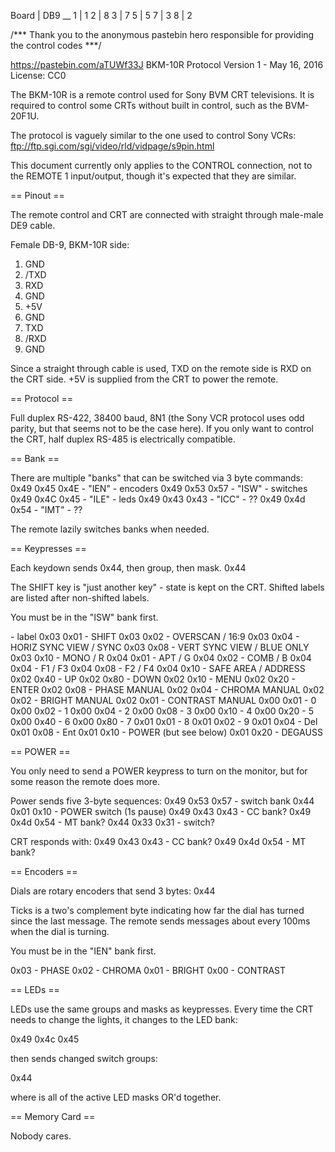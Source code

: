 
Board | DB9
__
1 | 1
2 | 8
3 | 7
5 | 5
7 | 3
8 | 2

/*** Thank you to the anonymous pastebin hero responsible for providing the control codes ***/

  https://pastebin.com/aTUWf33J
  BKM-10R Protocol
  Version 1 - May 16, 2016
  License: CC0

  The BKM-10R is a remote control used for Sony BVM CRT televisions. It is
  required to control some CRTs without built in control, such as the BVM-20F1U.

  The protocol is vaguely similar to the one used to control Sony VCRs:
  ftp://ftp.sgi.com/sgi/video/rld/vidpage/s9pin.html

  This document currently only applies to the CONTROL connection, not to the
  REMOTE 1 input/output, though it's expected that they are similar.

  == Pinout ==

  The remote control and CRT are connected with straight through male-male DE9
  cable.

  Female DB-9, BKM-10R side:
  1. GND
  2. /TXD
  3. RXD
  4. GND
  5. +5V
  6. GND
  7. TXD
  8. /RXD
  9. GND

  Since a straight through cable is used, TXD on the remote side is RXD on the
  CRT side. +5V is supplied from the CRT to power the remote.

  == Protocol ==

  Full duplex RS-422, 38400 baud, 8N1 (the Sony VCR protocol uses odd parity, but
  that seems not to be the case here). If you only want to control the CRT,
  half duplex RS-485 is electrically compatible.

  == Bank ==

  There are multiple "banks" that can be switched via 3 byte commands:
  0x49 0x45 0x4E - "IEN" - encoders
  0x49 0x53 0x57 - "ISW" - switches
  0x49 0x4C 0x45 - "ILE" - leds
  0x49 0x43 0x43 - "ICC" - ??
  0x49 0x4d 0x54 - "IMT" - ??

  The remote lazily switches banks when needed.

  == Keypresses ==

  Each keydown sends 0x44, then group, then mask.
  0x44 <group> <mask>

  The SHIFT key is "just another key" - state is kept on the CRT. Shifted labels
  are listed after non-shifted labels.

  You must be in the "ISW" bank first.

  <group> <mask> - label
  0x03 0x01 - SHIFT
  0x03 0x02 - OVERSCAN / 16:9
  0x03 0x04 - HORIZ SYNC VIEW / SYNC
  0x03 0x08 - VERT SYNC VIEW / BLUE ONLY
  0x03 0x10 - MONO / R
  0x04 0x01 - APT / G
  0x04 0x02 - COMB / B
  0x04 0x04 - F1 / F3
  0x04 0x08 - F2 / F4
  0x04 0x10 - SAFE AREA / ADDRESS
  0x02 0x40 - UP
  0x02 0x80 - DOWN
  0x02 0x10 - MENU
  0x02 0x20 - ENTER
  0x02 0x08 - PHASE MANUAL
  0x02 0x04 - CHROMA MANUAL
  0x02 0x02 - BRIGHT MANUAL
  0x02 0x01 - CONTRAST MANUAL
  0x00 0x01 - 0
  0x00 0x02 - 1
  0x00 0x04 - 2
  0x00 0x08 - 3
  0x00 0x10 - 4
  0x00 0x20 - 5
  0x00 0x40 - 6
  0x00 0x80 - 7
  0x01 0x01 - 8
  0x01 0x02 - 9
  0x01 0x04 - Del
  0x01 0x08 - Ent
  0x01 0x10 - POWER (but see below)
  0x01 0x20 - DEGAUSS

  == POWER ==

  You only need to send a POWER keypress to turn on the monitor, but for some
  reason the remote does more.

  Power sends five 3-byte sequences:
  0x49 0x53 0x57 - switch bank
  0x44 0x01 0x10 - POWER switch
  (1s pause)
  0x49 0x43 0x43 - CC bank?
  0x49 0x4d 0x54 - MT bank?
  0x44 0x33 0x31 - switch?

  CRT responds with:
  0x49 0x43 0x43 - CC bank?
  <full led state report>
  0x49 0x4d 0x54 - MT bank?
  <full led state report>

  == Encoders ==

  Dials are rotary encoders that send 3 bytes:
  0x44 <encoder id id> <ticks>

  Ticks is a two's complement byte indicating how far the dial has turned since
  the last message. The remote sends messages about every 100ms when the dial
  is turning.

  You must be in the "IEN" bank first.

  0x03 - PHASE
  0x02 - CHROMA
  0x01 - BRIGHT
  0x00 - CONTRAST

  == LEDs ==

  LEDs use the same groups and masks as keypresses. Every time the CRT needs to
  change the lights, it changes to the LED bank:

  0x49 0x4c 0x45

  then sends changed switch groups:

  0x44 <group> <mask>

  where <mask> is all of the active LED masks OR'd together.

  == Memory Card ==

  Nobody cares.
